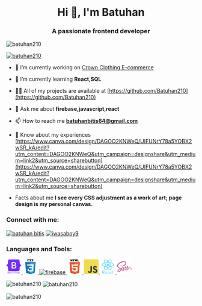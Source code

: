 <h1 align="center">Hi 👋, I'm Batuhan</h1>
<h3 align="center">A passionate frontend developer</h3>

<p align="left"> <img src="https://komarev.com/ghpvc/?username=batuhan210&label=Profile%20views&color=0e75b6&style=flat" alt="batuhan210" /> </p>

<p align="left"> <a href="https://github.com/ryo-ma/github-profile-trophy"><img src="https://github-profile-trophy.vercel.app/?username=batuhan210" alt="batuhan210" /></a> </p>

- 🔭 I’m currently working on [Crown Clothing E-commerce](https://github.com/Batuhan210/Crown-Clothing-E-commerce)

- 🌱 I’m currently learning **React,SQL**

- 👨‍💻 All of my projects are available at [https://github.com/Batuhan210](https://github.com/Batuhan210)

- 💬 Ask me about **firebase,javascript,react**

- 📫 How to reach me **batuhanbitis64@gmail.com**

- 📄 Know about my experiences [https://www.canva.com/design/DAGOO2KNWeQ/UIFUNrY78a5YOBX2wSR_kA/edit?utm_content=DAGOO2KNWeQ&utm_campaign=designshare&utm_medium=link2&utm_source=sharebutton](https://www.canva.com/design/DAGOO2KNWeQ/UIFUNrY78a5YOBX2wSR_kA/edit?utm_content=DAGOO2KNWeQ&utm_campaign=designshare&utm_medium=link2&utm_source=sharebutton)

- Facts about me **I see every CSS adjustment as a work of art; page design is my personal canvas.**

<h3 align="left">Connect with me:</h3>
<p align="left">
<a href="https://linkedin.com/in/batuhan bitiş" target="blank"><img align="center" src="https://raw.githubusercontent.com/rahuldkjain/github-profile-readme-generator/master/src/images/icons/Social/linked-in-alt.svg" alt="batuhan bitiş" height="30" width="40" /></a>
<a href="https://instagram.com/iwasaboy9" target="blank"><img align="center" src="https://raw.githubusercontent.com/rahuldkjain/github-profile-readme-generator/master/src/images/icons/Social/instagram.svg" alt="iwasaboy9" height="30" width="40" /></a>
</p>

<h3 align="left">Languages and Tools:</h3>
<p align="left"> <a href="https://getbootstrap.com" target="_blank" rel="noreferrer"> <img src="https://raw.githubusercontent.com/devicons/devicon/master/icons/bootstrap/bootstrap-plain-wordmark.svg" alt="bootstrap" width="40" height="40"/> </a> <a href="https://www.w3schools.com/css/" target="_blank" rel="noreferrer"> <img src="https://raw.githubusercontent.com/devicons/devicon/master/icons/css3/css3-original-wordmark.svg" alt="css3" width="40" height="40"/> </a> <a href="https://firebase.google.com/" target="_blank" rel="noreferrer"> <img src="https://www.vectorlogo.zone/logos/firebase/firebase-icon.svg" alt="firebase" width="40" height="40"/> </a> <a href="https://www.w3.org/html/" target="_blank" rel="noreferrer"> <img src="https://raw.githubusercontent.com/devicons/devicon/master/icons/html5/html5-original-wordmark.svg" alt="html5" width="40" height="40"/> </a> <a href="https://developer.mozilla.org/en-US/docs/Web/JavaScript" target="_blank" rel="noreferrer"> <img src="https://raw.githubusercontent.com/devicons/devicon/master/icons/javascript/javascript-original.svg" alt="javascript" width="40" height="40"/> </a> <a href="https://reactjs.org/" target="_blank" rel="noreferrer"> <img src="https://raw.githubusercontent.com/devicons/devicon/master/icons/react/react-original-wordmark.svg" alt="react" width="40" height="40"/> </a> <a href="https://sass-lang.com" target="_blank" rel="noreferrer"> <img src="https://raw.githubusercontent.com/devicons/devicon/master/icons/sass/sass-original.svg" alt="sass" width="40" height="40"/> </a> </p>

<p><img align="left" src="https://github-readme-stats.vercel.app/api/top-langs?username=batuhan210&show_icons=true&locale=en&layout=compact" alt="batuhan210" /></p>

<p>&nbsp;<img align="center" src="https://github-readme-stats.vercel.app/api?username=batuhan210&show_icons=true&locale=en" alt="batuhan210" /></p>

<p><img align="center" src="https://github-readme-streak-stats.herokuapp.com/?user=batuhan210&" alt="batuhan210" /></p>
